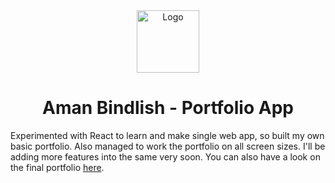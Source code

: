<div align="center">
  <img alt="Logo" src="https://user-images.githubusercontent.com/50623363/82434256-2fd5d880-9ac5-11ea-9d2f-8d2db5d18340.png" width="100" />
</div>
<h1 align="center">
  Aman Bindlish - Portfolio App
</h1>

Experimented with React to learn and make single web app, so built my own basic portfolio. Also managed to work the portfolio on all screen sizes.
I'll be adding more features into the same very soon. You can also have a look on the final portfolio [here](https://amanbindlish.com).